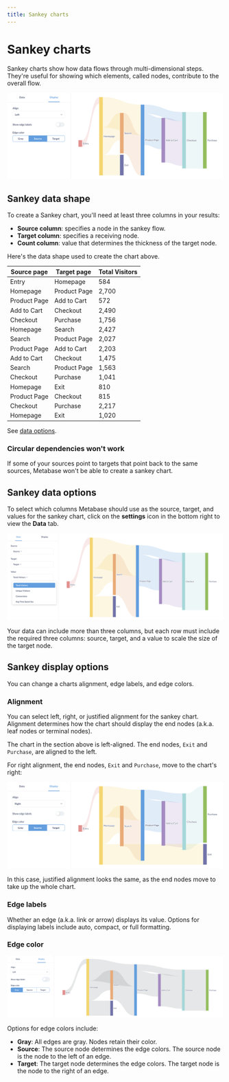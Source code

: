 ```yaml
---
title: Sankey charts
---
```

# Sankey charts

Sankey charts show how data flows through multi-dimensional steps. They're useful for showing which elements, called nodes, contribute to the overall flow.

![Left-aligned sankey chart](../../images/sankey-left-aligned.png)

## Sankey data shape

To create a Sankey chart, you'll need at least three columns in your results:

- **Source column**: specifies a node in the sankey flow.
- **Target column**: specifies a receiving node.
- **Count column**: value that determines the thickness of the target node.

Here's the data shape used to create the chart above.

| Source page  | Target page  | Total Visitors |
| ------------ | ------------ | -------------- |
| Entry        | Homepage     | 584            |
| Homepage     | Product Page | 2,700          |
| Product Page | Add to Cart  | 572            |
| Add to Cart  | Checkout     | 2,490          |
| Checkout     | Purchase     | 1,756          |
| Homepage     | Search       | 2,427          |
| Search       | Product Page | 2,027          |
| Product Page | Add to Cart  | 2,203          |
| Add to Cart  | Checkout     | 1,475          |
| Search       | Product Page | 1,563          |
| Checkout     | Purchase     | 1,041          |
| Homepage     | Exit         | 810            |
| Product Page | Checkout     | 815            |
| Checkout     | Purchase     | 2,217          |
| Homepage     | Exit         | 1,020          |

See [data options](#sankey-data-options).

### Circular dependencies won't work

If some of your sources point to targets that point back to the same sources, Metabase won't be able to create a sankey chart.

## Sankey data options

To select which columns Metabase should use as the source, target, and values for the sankey chart, click on the **settings** icon in the bottom right to view the **Data** tab.

![Sankey data options](../../images/sankey-data-options.png)

Your data can include more than three columns, but each row must include the required three columns: source, target, and a value to scale the size of the target node.

## Sankey display options

You can change a charts alignment, edge labels, and edge colors.

### Alignment

You can select left, right, or justified alignment for the sankey chart. Alignment determines how the chart should display the end nodes (a.k.a. leaf nodes or terminal nodes).

The chart in the section above is left-aligned. The end nodes, `Exit` and `Purchase`, are aligned to the left.

For right alignment, the end nodes, `Exit` and `Purchase`, move to the chart's right:

![Right-aligned sankey chart](../../images/sankey-right-aligned.png)

In this case, justified alignment looks the same, as the end nodes move to take up the whole chart.

### Edge labels

Whether an edge (a.k.a. link or arrow) displays its value. Options for displaying labels include auto, compact, or full formatting.

### Edge color

![Sankey gray edges](../../images/sankey-gray-edges.png)

Options for edge colors include:

- **Gray**: All edges are gray. Nodes retain their color.
- **Source**: The source node determines the edge colors. The source node is the node to the left of an edge.
- **Target**: The target node determines the edge colors. The target node is the node to the right of an edge.
